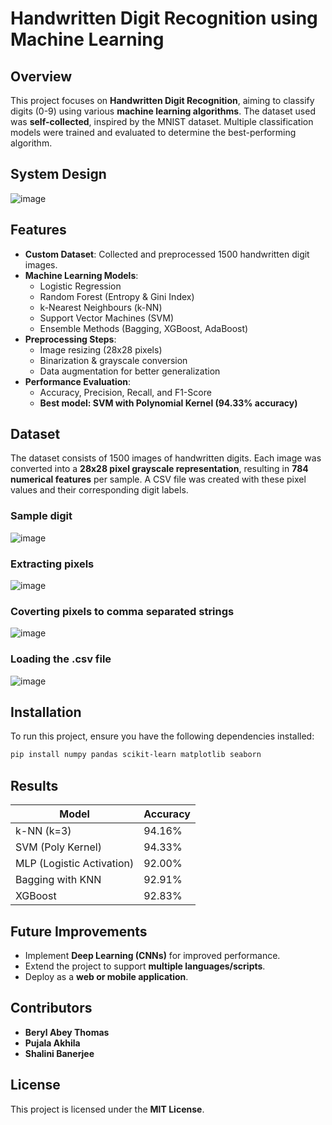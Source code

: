 # Handwritten Digit Recognition using Machine Learning

## Overview
This project focuses on **Handwritten Digit Recognition**, aiming to classify digits (0-9) using various **machine learning algorithms**. The dataset used was **self-collected**, inspired by the MNIST dataset. Multiple classification models were trained and evaluated to determine the best-performing algorithm.

## System Design
![image](https://github.com/user-attachments/assets/fa072264-2f70-4a60-9e30-930f09b827d3)


## Features
- **Custom Dataset**: Collected and preprocessed 1500 handwritten digit images.
- **Machine Learning Models**:
  - Logistic Regression
  - Random Forest (Entropy & Gini Index)
  - k-Nearest Neighbours (k-NN)
  - Support Vector Machines (SVM)
  - Ensemble Methods (Bagging, XGBoost, AdaBoost)
- **Preprocessing Steps**:
  - Image resizing (28x28 pixels)
  - Binarization & grayscale conversion
  - Data augmentation for better generalization
- **Performance Evaluation**:
  - Accuracy, Precision, Recall, and F1-Score
  - **Best model: SVM with Polynomial Kernel (94.33% accuracy)**

## Dataset
The dataset consists of 1500 images of handwritten digits. Each image was converted into a **28x28 pixel grayscale representation**, resulting in **784 numerical features** per sample. A CSV file was created with these pixel values and their corresponding digit labels.

### Sample digit
![image](https://github.com/user-attachments/assets/0a3f6d96-4792-497a-9e5a-ddd3828074b5)

### Extracting pixels
![image](https://github.com/user-attachments/assets/4e27758a-5d3a-44b4-be72-7e5301d7fe72)

### Coverting pixels to comma separated strings
![image](https://github.com/user-attachments/assets/f7228260-c01b-4f55-ad0d-ad54af30964c)

### Loading the .csv file
![image](https://github.com/user-attachments/assets/db1c0576-694f-4602-a07c-e9379ac3f92b)

## Installation
To run this project, ensure you have the following dependencies installed:

```bash
pip install numpy pandas scikit-learn matplotlib seaborn
```

## Results
| Model | Accuracy |
|--------|------------|
| k-NN (k=3) | 94.16% |
| SVM (Poly Kernel) | 94.33% |
| MLP (Logistic Activation) | 92.00% |
| Bagging with KNN | 92.91% |
| XGBoost | 92.83% |

## Future Improvements
- Implement **Deep Learning (CNNs)** for improved performance.
- Extend the project to support **multiple languages/scripts**.
- Deploy as a **web or mobile application**.

## Contributors
- **Beryl Abey Thomas**
- **Pujala Akhila**
- **Shalini Banerjee**

## License
This project is licensed under the **MIT License**.
